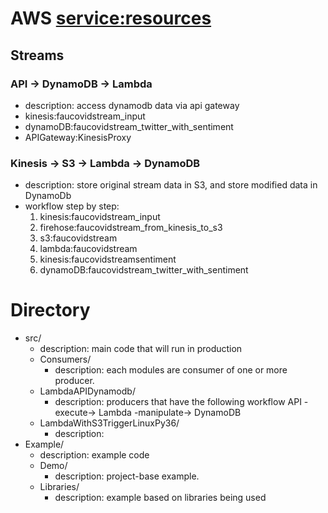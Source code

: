 # AWS <service:resources>

## Streams

### API -> DynamoDB -> Lambda 
* description: access dynamodb data via api gateway
* kinesis:faucovidstream_input
* dynamoDB:faucovidstream_twitter_with_sentiment
* APIGateway:KinesisProxy


### Kinesis -> S3 -> Lambda -> DynamoDB
* description: store original stream data in S3, and store modified data in DynamoDb
*  workflow step by step:
    1. kinesis:faucovidstream_input
    2. firehose:faucovidstream_from_kinesis_to_s3
    3. s3:faucovidstream 
    4. lambda:faucovidstream 
    5. kinesis:faucovidstreamsentiment
    6. dynamoDB:faucovidstream_twitter_with_sentiment

### 

# Directory 
* src/
    * description: main code that will run in production
    * Consumers/
        * description: each modules are consumer of one or more producer.  
    * LambdaAPIDynamodb/
        * description: producers that have the following workflow API -execute-> Lambda -manipulate-> DynamoDB
    * LambdaWithS3TriggerLinuxPy36/
        * description: 
* Example/
    * description: example code 
    * Demo/ 
        * description: project-base example. 
    * Libraries/
        * description: example based on libraries being used

        

